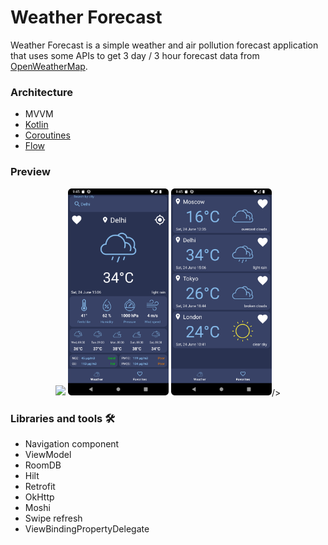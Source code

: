 # Weather Forecast

Weather Forecast is a simple weather and air pollution forecast application that uses some APIs to get 3 day / 3 hour forecast data from [OpenWeatherMap](https://openweathermap.org/api).

### Architecture

* MVVM
* [Kotlin](https://kotlinlang.org/)
* [Coroutines](https://github.com/Kotlin/kotlinx.coroutines)
* [Flow](https://kotlinlang.org/docs/flow.html)


### Preview
<p align="center">
<img src="screenshots/Vokoscreen_app.gif" width="32%"/>
<img src="screenshots/Screenshot_weather.png" width="32%"/>
<img src="screenshots/Screenshot_favorites.png" width="32%"/>/>
</p>

### Libraries and tools 🛠

* Navigation component
* ViewModel
* RoomDB
* Hilt
* Retrofit
* OkHttp
* Moshi
* Swipe refresh
* ViewBindingPropertyDelegate